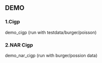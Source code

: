 ## DEMO

### 1.Cigp

demo_cigp (run with testdata/burger/poisson)



### 2.NAR Cigp

demo_nar_cigp (run with burger/possion data)